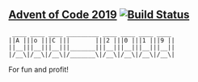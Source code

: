 ## [Advent of Code 2019](https://adventofcode.com/2019) [![Build Status](https://travis-ci.org/johannst/aoc2019.svg?branch=master)](https://travis-ci.org/johannst/aoc2019)


```
 ____ ____ ____ _________ ____ ____ ____ ____
||A |||o |||C |||       |||2 |||0 |||1 |||9 ||
||__|||__|||__|||_______|||__|||__|||__|||__||
|/__\|/__\|/__\|/_______\|/__\|/__\|/__\|/__\|
```

For fun and profit!

